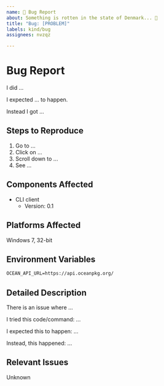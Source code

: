 ```yaml
---
name: 🐛 Bug Report
about: Something is rotten in the state of Denmark... 🤔
title: "Bug: [PROBLEM]"
labels: kind/bug
assignees: nvzqz

---
```


<!--
Thank you for reporting a bug in Ocean!

Please fill in as much of the template below as you're able. This helps us
address and hopefully recreate the problems you're dealing with.
-->

# Bug Report

<!--
Clearly and concisely describe what happened.
-->

I did ...

I expected ... to happen.

Instead I got ...

## Steps to Reproduce

<!--
Explain succinctly what steps need to be taken to reproduce.

If applicable, you may also upload images or videos to demonstrate this.

This section should be quick to look at. If you'd like to write about this issue
in detail, use the "Detailed Description" section.
-->

1. Go to ...
2. Click on ...
3. Scroll down to ...
4. See ...

## Components Affected

<!--
If known, list the affected Ocean components. This may include:
- CLI client
- GUI client
- API service
- Registry service
-->

<!-- For example: -->
- CLI client
  - Version: 0.1

<!--
Example:
- CLI client
  - Version:
-->

## Platforms Affected

<!--
Fill out the details of the machines with which you've experienced this.

You can simply put:
- macOS/Linux: The output of `uname -a`
- Windows: The version and whether 32 or 64-bit
-->

<!-- For example: -->
Windows 7, 32-bit

## Environment Variables

<!--
Please list appropriate environment variables used when running Ocean.
-->

<!-- For example: -->
```txt
OCEAN_API_URL=https://api.oceanpkg.org/
```

## Detailed Description

<!--
Use this space to write a longer description here than "Steps to Reproduce".
-->

There is an issue where ...    <!-- Short summary of the bug -->

I tried this code/command: ... <!-- Sample that causes the bug -->

I expected this to happen: ... <!-- What assumption is being violated? -->

Instead, this happened: ...    <!-- The unexpected behavior experienced -->

## Relevant Issues

<!--
Link any issues you feel are relevant to this bug.
-->

Unknown
